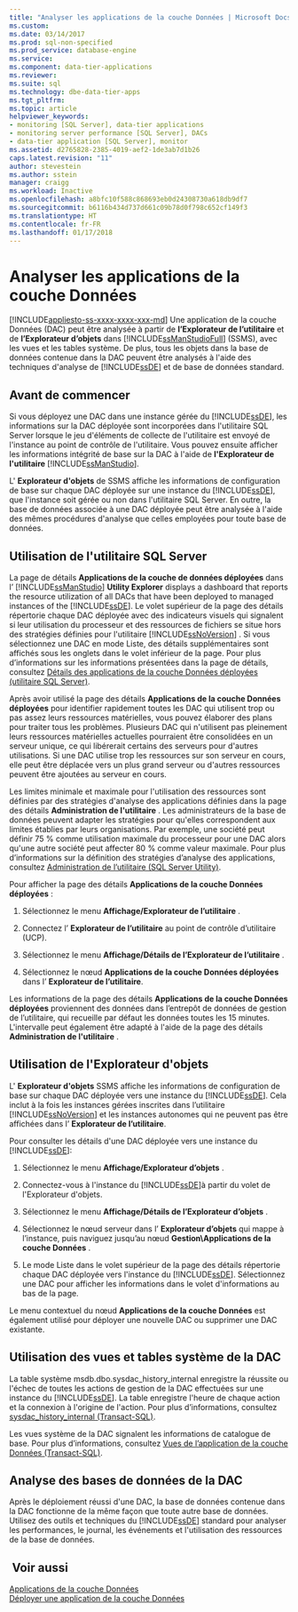 ```yaml
---
title: "Analyser les applications de la couche Données | Microsoft Docs"
ms.custom: 
ms.date: 03/14/2017
ms.prod: sql-non-specified
ms.prod_service: database-engine
ms.service: 
ms.component: data-tier-applications
ms.reviewer: 
ms.suite: sql
ms.technology: dbe-data-tier-apps
ms.tgt_pltfrm: 
ms.topic: article
helpviewer_keywords:
- monitoring [SQL Server], data-tier applications
- monitoring server performance [SQL Server], DACs
- data-tier application [SQL Server], monitor
ms.assetid: d2765828-2385-4019-aef2-1de3ab7d1b26
caps.latest.revision: "11"
author: stevestein
ms.author: sstein
manager: craigg
ms.workload: Inactive
ms.openlocfilehash: a8bfc10f588c868693eb0d24308730a618db9df7
ms.sourcegitcommit: b6116b434d737d661c09b78d0f798c652cf149f3
ms.translationtype: HT
ms.contentlocale: fr-FR
ms.lasthandoff: 01/17/2018
---
```

# <a name="monitor-data-tier-applications"></a>Analyser les applications de la couche Données
[!INCLUDE[appliesto-ss-xxxx-xxxx-xxx-md](../../includes/appliesto-ss-xxxx-xxxx-xxx-md.md)] Une application de la couche Données (DAC) peut être analysée à partir de **l’Explorateur de l’utilitaire** et de **l’Explorateur d’objets** dans [!INCLUDE[ssManStudioFull](../../includes/ssmanstudiofull-md.md)] (SSMS), avec les vues et les tables système. De plus, tous les objets dans la base de données contenue dans la DAC peuvent être analysés à l'aide des techniques d'analyse de [!INCLUDE[ssDE](../../includes/ssde-md.md)] et de base de données standard.  
  
## <a name="before-you-begin"></a>Avant de commencer  
 Si vous déployez une DAC dans une instance gérée du [!INCLUDE[ssDE](../../includes/ssde-md.md)], les informations sur la DAC déployée sont incorporées dans l'utilitaire SQL Server lorsque le jeu d'éléments de collecte de l'utilitaire est envoyé de l'instance au point de contrôle de l'utilitaire. Vous pouvez ensuite afficher les informations intégrité de base sur la DAC à l'aide de **l'Explorateur de l'utilitaire** [!INCLUDE[ssManStudio](../../includes/ssmanstudio-md.md)].  
  
 L' **Explorateur d'objets** de SSMS affiche les informations de configuration de base sur chaque DAC déployée sur une instance du [!INCLUDE[ssDE](../../includes/ssde-md.md)], que l'instance soit gérée ou non dans l'utilitaire SQL Server. En outre, la base de données associée à une DAC déployée peut être analysée à l'aide des mêmes procédures d'analyse que celles employées pour toute base de données.  
  
## <a name="using-the-sql-server-utility"></a>Utilisation de l'utilitaire SQL Server  
 La page de détails **Applications de la couche de données déployées** dans l’ [!INCLUDE[ssManStudio](../../includes/ssmanstudio-md.md)] **Utility Explorer** displays a dashboard that reports the resource utilization of all DACs that have been deployed to managed instances of the [!INCLUDE[ssDE](../../includes/ssde-md.md)]. Le volet supérieur de la page des détails répertorie chaque DAC déployée avec des indicateurs visuels qui signalent si leur utilisation du processeur et des ressources de fichiers se situe hors des stratégies définies pour l'utilitaire [!INCLUDE[ssNoVersion](../../includes/ssnoversion-md.md)] . Si vous sélectionnez une DAC en mode Liste, des détails supplémentaires sont affichés sous les onglets dans le volet inférieur de la page. Pour plus d’informations sur les informations présentées dans la page de détails, consultez [Détails des applications de la couche Données déployées &#40;utilitaire SQL Server&#41;](http://msdn.microsoft.com/library/79c41dd9-abcb-434e-9326-00a341d5c867).  
  
 Après avoir utilisé la page des détails **Applications de la couche Données déployées** pour identifier rapidement toutes les DAC qui utilisent trop ou pas assez leurs ressources matérielles, vous pouvez élaborer des plans pour traiter tous les problèmes. Plusieurs DAC qui n'utilisent pas pleinement leurs ressources matérielles actuelles pourraient être consolidées en un serveur unique, ce qui libérerait certains des serveurs pour d'autres utilisations. Si une DAC utilise trop les ressources sur son serveur en cours, elle peut être déplacée vers un plus grand serveur ou d'autres ressources peuvent être ajoutées au serveur en cours.  
  
 Les limites minimale et maximale pour l'utilisation des ressources sont définies par des stratégies d'analyse des applications définies dans la page des détails **Administration de l'utilitaire** . Les administrateurs de la base de données peuvent adapter les stratégies pour qu'elles correspondent aux limites établies par leurs organisations. Par exemple, une société peut définir 75 % comme utilisation maximale du processeur pour une DAC alors qu'une autre société peut affecter 80 % comme valeur maximale. Pour plus d’informations sur la définition des stratégies d’analyse des applications, consultez [Administration de l’utilitaire &#40;SQL Server Utility&#41;](http://msdn.microsoft.com/library/3e5a00c3-8905-40f0-9ddc-d924df9c2f0d).  
  
 Pour afficher la page des détails **Applications de la couche Données déployées** :  
  
1.  Sélectionnez le menu **Affichage/Explorateur de l’utilitaire** .  
  
2.  Connectez l’ **Explorateur de l’utilitaire** au point de contrôle d’utilitaire (UCP).  
  
3.  Sélectionnez le menu **Affichage/Détails de l’Explorateur de l’utilitaire** .  
  
4.  Sélectionnez le nœud **Applications de la couche Données déployées** dans l’ **Explorateur de l’utilitaire**.  
  
 Les informations de la page des détails **Applications de la couche Données déployées** proviennent des données dans l’entrepôt de données de gestion de l’utilitaire, qui recueille par défaut les données toutes les 15 minutes. L'intervalle peut également être adapté à l'aide de la page des détails **Administration de l'utilitaire** .  
  
## <a name="using-object-explorer"></a>Utilisation de l'Explorateur d'objets  
 L' **Explorateur d'objets** SSMS affiche les informations de configuration de base sur chaque DAC déployée vers une instance du [!INCLUDE[ssDE](../../includes/ssde-md.md)]. Cela inclut à la fois les instances gérées inscrites dans l’utilitaire [!INCLUDE[ssNoVersion](../../includes/ssnoversion-md.md)] et les instances autonomes qui ne peuvent pas être affichées dans l’ **Explorateur de l’utilitaire**.  
  
 Pour consulter les détails d'une DAC déployée vers une instance du [!INCLUDE[ssDE](../../includes/ssde-md.md)]:  
  
1.  Sélectionnez le menu **Affichage/Explorateur d’objets** .  
  
2.  Connectez-vous à l'instance du [!INCLUDE[ssDE](../../includes/ssde-md.md)]à partir du volet de l'Explorateur d'objets.  
  
3.  Sélectionnez le menu **Affichage/Détails de l’Explorateur d’objets** .  
  
4.  Sélectionnez le nœud serveur dans l’ **Explorateur d’objets** qui mappe à l’instance, puis naviguez jusqu’au nœud **Gestion\Applications de la couche Données** .  
  
5.  Le mode Liste dans le volet supérieur de la page des détails répertorie chaque DAC déployée vers l'instance du [!INCLUDE[ssDE](../../includes/ssde-md.md)]. Sélectionnez une DAC pour afficher les informations dans le volet d'informations au bas de la page.  
  
 Le menu contextuel du nœud **Applications de la couche Données** est également utilisé pour déployer une nouvelle DAC ou supprimer une DAC existante.  
  
## <a name="using-the-dac-system-views-and-tables"></a>Utilisation des vues et tables système de la DAC  
 La table système msdb.dbo.sysdac_history_internal enregistre la réussite ou l'échec de toutes les actions de gestion de la DAC effectuées sur une instance du [!INCLUDE[ssDE](../../includes/ssde-md.md)]. La table enregistre l'heure de chaque action et la connexion à l'origine de l'action. Pour plus d’informations, consultez [sysdac_history_internal &#40;Transact-SQL&#41;](../../relational-databases/system-tables/data-tier-application-tables-sysdac-history-internal.md).  
  
 Les vues système de la DAC signalent les informations de catalogue de base. Pour plus d’informations, consultez [Vues de l’application de la couche Données &#40;Transact-SQL&#41;](http://msdn.microsoft.com/library/0de01328-d7a6-4677-b7a0-dcd3098c23d4).  
  
## <a name="monitoring-dac-databases"></a>Analyse des bases de données de la DAC  
 Après le déploiement réussi d'une DAC, la base de données contenue dans la DAC fonctionne de la même façon que toute autre base de données. Utilisez des outils et techniques du [!INCLUDE[ssDE](../../includes/ssde-md.md)] standard pour analyser les performances, le journal, les événements et l'utilisation des ressources de la base de données.  
  
## <a name="see-also"></a> Voir aussi  
 [Applications de la couche Données](../../relational-databases/data-tier-applications/data-tier-applications.md)   
 [Déployer une application de la couche Données](../../relational-databases/data-tier-applications/deploy-a-data-tier-application.md)  
  
  
